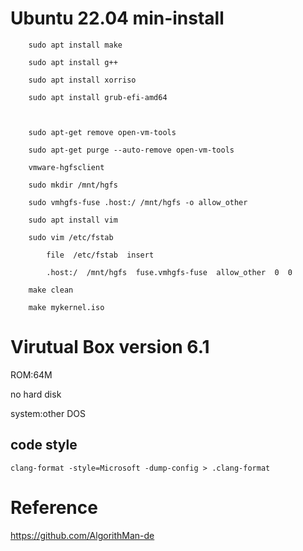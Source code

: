 # Ubuntu 22.04 min-install

``` shell
    sudo apt install make 

    sudo apt install g++

    sudo apt install xorriso

    sudo apt install grub-efi-amd64

    

    sudo apt-get remove open-vm-tools

    sudo apt-get purge --auto-remove open-vm-tools

```
``` shell
    vmware-hgfsclient

    sudo mkdir /mnt/hgfs

    sudo vmhgfs-fuse .host:/ /mnt/hgfs -o allow_other

    sudo apt install vim 

    sudo vim /etc/fstab   

        file  /etc/fstab  insert 
    
        .host:/  /mnt/hgfs  fuse.vmhgfs-fuse  allow_other  0  0

    make clean

    make mykernel.iso
```
# Virutual Box  version 6.1

ROM:64M  

no hard disk 
 
system:other DOS

## code style
``` shell
clang-format -style=Microsoft -dump-config > .clang-format
```
# Reference
https://github.com/AlgorithMan-de

